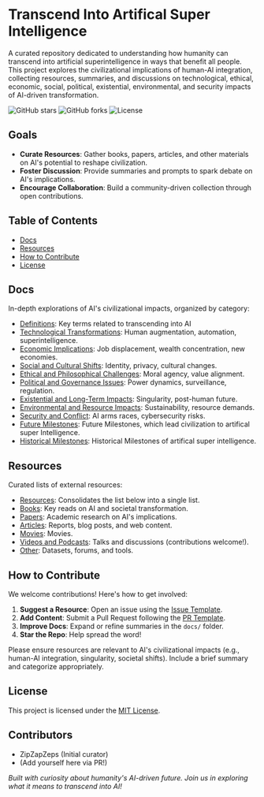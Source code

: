 # Transcend Into Artifical Super Intelligence

A curated repository dedicated to understanding how humanity can transcend into artificial superintelligence in ways that benefit all people. This project explores the civilizational implications of human-AI integration, collecting resources, summaries, and discussions on technological, ethical, economic, social, political, existential, environmental, and security impacts of AI-driven transformation.

![GitHub stars](https://img.shields.io/github/stars/ZipZapZeps/transcend-into-asi)
![GitHub forks](https://img.shields.io/github/forks/ZipZapZeps/transcend-into-asi)
![License](https://img.shields.io/github/license/ZipZapZeps/transcend-into-asi)

## Goals
- **Curate Resources**: Gather books, papers, articles, and other materials on AI's potential to reshape civilization.
- **Foster Discussion**: Provide summaries and prompts to spark debate on AI's implications.
- **Encourage Collaboration**: Build a community-driven collection through open contributions.

## Table of Contents
- [Docs](#docs)
- [Resources](#resources)
- [How to Contribute](#how-to-contribute)
- [License](#license)

## Docs
In-depth explorations of AI's civilizational impacts, organized by category:
- [Definitions](docs/Definitions.md): Key terms related to transcending into AI
- [Technological Transformations](docs/Technological.md): Human augmentation, automation, superintelligence.
- [Economic Implications](docs/Economic.md): Job displacement, wealth concentration, new economies.
- [Social and Cultural Shifts](docs/Social-cultural.md): Identity, privacy, cultural changes.
- [Ethical and Philosophical Challenges](docs/Ethical-philosophical.md): Moral agency, value alignment.
- [Political and Governance Issues](docs/Political-governance.md): Power dynamics, surveillance, regulation.
- [Existential and Long-Term Impacts](docs/Existential-longterm.md): Singularity, post-human future.
- [Environmental and Resource Impacts](docs/Environmental-resource.md): Sustainability, resource demands.
- [Security and Conflict](docs/Security-conflict.md): AI arms races, cybersecurity risks.
- [Future Milestones](docs/ASI-future-milestones.md): Future Milestones, which lead civilization to artifical super Intelligence.
- [Historical Milestones](docs/ASI-historical-milestones.md): Historical Milestones of artifical super intelligence.

## Resources
Curated lists of external resources:
- [Resources](resources/Resources.md): Consolidates the list below into a single list.
- [Books](resources/Books.md): Key reads on AI and societal transformation.
- [Papers](resources/Papers.md): Academic research on AI's implications.
- [Articles](resources/Articles.md): Reports, blog posts, and web content.
- [Movies](resources/Movies.md): Movies.
- [Videos and Podcasts](resources/Videos-podcasts.md): Talks and discussions (contributions welcome!).
- [Other](resources/Other.md): Datasets, forums, and tools.

## How to Contribute
We welcome contributions! Here's how to get involved:
1. **Suggest a Resource**: Open an issue using the [Issue Template](contrib/Issue_template.md).
2. **Add Content**: Submit a Pull Request following the [PR Template](contrib/PR_template.md).
3. **Improve Docs**: Expand or refine summaries in the `docs/` folder.
4. **Star the Repo**: Help spread the word!

Please ensure resources are relevant to AI's civilizational impacts (e.g., human-AI integration, singularity, societal shifts). Include a brief summary and categorize appropriately.

## License
This project is licensed under the [MIT License](LICENSE).

## Contributors
- ZipZapZeps (Initial curator)
- (Add yourself here via PR!)

*Built with curiosity about humanity's AI-driven future. Join us in exploring what it means to transcend into AI!*